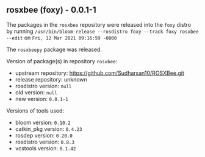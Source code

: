 ## rosxbee (foxy) - 0.0.1-1

The packages in the `rosxbee` repository were released into the `foxy` distro by running `/usr/bin/bloom-release --rosdistro foxy --track foxy rosxbee --edit` on `Fri, 12 Mar 2021 09:16:59 -0000`

The `rosxbeepy` package was released.

Version of package(s) in repository `rosxbee`:

- upstream repository: https://github.com/Sudharsan10/ROSXBee.git
- release repository: unknown
- rosdistro version: `null`
- old version: `null`
- new version: `0.0.1-1`

Versions of tools used:

- bloom version: `0.10.2`
- catkin_pkg version: `0.4.23`
- rosdep version: `0.20.0`
- rosdistro version: `0.8.3`
- vcstools version: `0.1.42`


